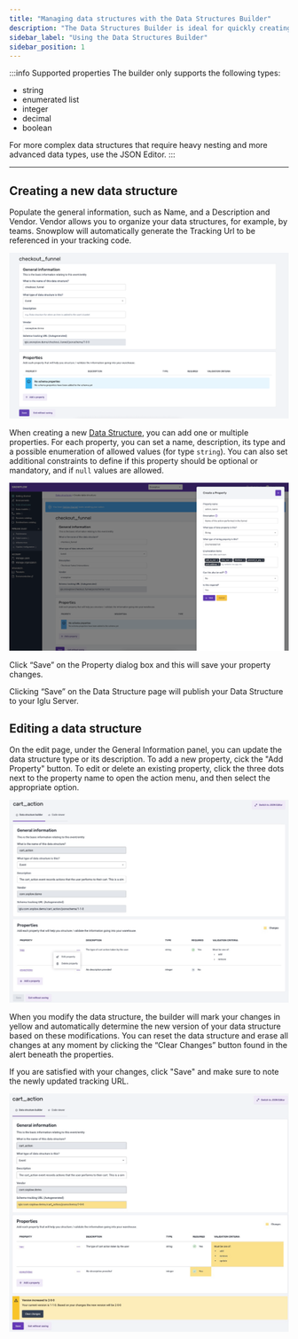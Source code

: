 ```yaml
---
title: "Managing data structures with the Data Structures Builder"
description: "The Data Structures Builder is ideal for quickly creating an event or entity with our guided setup and automated versioning."
sidebar_label: "Using the Data Structures Builder"
sidebar_position: 1
---
```


:::info Supported properties
The builder only supports the following types:

- string
- enumerated list
- integer
- decimal
- boolean

For more complex data structures that require heavy nesting and more advanced data types, use the JSON Editor.
:::

***

## Creating a new data structure

Populate the general information, such as Name, and a Description and Vendor. Vendor allows you to organize your data structures, for example, by teams. Snowplow will automatically generate the Tracking Url to be referenced in your tracking code.

![](images/data-structures-1.png)

When creating a new [Data Structure](/docs/fundamentals/schemas/index.md), you can add one or multiple properties. For each property, you can set a name, description, its type and a possible enumeration of allowed values (for type `string`). You can also set additional constraints to define if this property should be optional or mandatory, and if `null` values are allowed.

![](images/data-structures-2.png)

Click “Save” on the Property dialog box and this will save your property changes.

Clicking “Save” on the Data Structure page will publish your Data Structure to your Iglu Server.


## Editing a data structure

On the edit page, under the General Information panel, you can update the data structure type or its description. To add a new property, cick the "Add Property" button. To edit or delete an existing property, click the three dots next to the property name to open the action menu, and then select the appropriate option.

![](images/edit-data-structure.png)

When you modify the data structure, the builder will mark your changes in yellow and automatically determine the new version of your data structure based on these modifications. You can reset the data structure and erase all changes at any moment by clicking the “Clear Changes” button found in the alert beneath the properties.

If you are satisfied with your changes, click "Save" and make sure to note the newly updated tracking URL.

![](images/data-structure-version.png)



